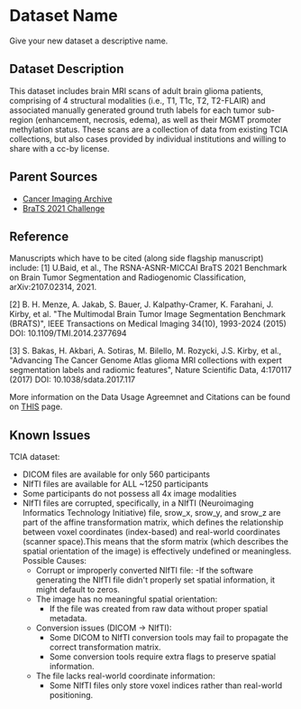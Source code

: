 # Dataset Name

Give your new dataset a descriptive name.

## Dataset Description

This dataset includes brain MRI scans of adult brain glioma patients, comprising of 4 structural modalities (i.e., T1, T1c, T2, T2-FLAIR) and associated manually generated ground truth labels for each tumor sub-region (enhancement, necrosis, edema), as well as their MGMT promoter methylation status. These scans are a collection of data from existing TCIA collections, but also cases provided by individual institutions and willing to share with a cc-by license.

## Parent Sources

- [Cancer Imaging Archive](https://www.cancerimagingarchive.net/analysis-result/rsna-asnr-miccai-brats-2021/)
- [BraTS 2021 Challenge](https://www.synapse.org/Synapse:syn25829067/wiki/610863)

## Reference

Manuscripts which have to be cited (along side flagship manuscript) include:
[1] U.Baid, et al., The RSNA-ASNR-MICCAI BraTS 2021 Benchmark on Brain Tumor Segmentation and Radiogenomic Classification, arXiv:2107.02314, 2021.

[2] B. H. Menze, A. Jakab, S. Bauer, J. Kalpathy-Cramer, K. Farahani, J. Kirby, et al. "The Multimodal Brain Tumor Image Segmentation Benchmark (BRATS)", IEEE Transactions on Medical Imaging 34(10), 1993-2024 (2015) DOI: 10.1109/TMI.2014.2377694

[3] S. Bakas, H. Akbari, A. Sotiras, M. Bilello, M. Rozycki, J.S. Kirby, et al., "Advancing The Cancer Genome Atlas glioma MRI collections with expert segmentation labels and radiomic features", Nature Scientific Data, 4:170117 (2017) DOI: 10.1038/sdata.2017.117

More information on the Data Usage Agreemnet and Citations can be found on [THIS](https://www.synapse.org/Synapse:syn25829067/wiki/626944) page.

## Known Issues

TCIA dataset:
- DICOM files are available for only 560 participants
- NIfTI files are available for ALL ~1250 participants
- Some participants do not possess all 4x image modalities
- NIfTI files are corrupted, specifically, in a NIfTI (Neuroimaging Informatics Technology Initiative) file, srow_x, srow_y, and srow_z are part of the affine transformation matrix, which defines the relationship between voxel coordinates (index-based) and real-world coordinates (scanner space).This means that the sform matrix (which describes the spatial orientation of the image) is effectively undefined or meaningless. Possible Causes:
    - Corrupt or improperly converted NIfTI file:
        -If the software generating the NIfTI file didn't properly set spatial information, it might default to zeros.
    - The image has no meaningful spatial orientation:
        - If the file was created from raw data without proper spatial metadata.
    - Conversion issues (DICOM → NIfTI):
        - Some DICOM to NIfTI conversion tools may fail to propagate the correct transformation matrix.
        - Some conversion tools require extra flags to preserve spatial information.
    - The file lacks real-world coordinate information:
        - Some NIfTI files only store voxel indices rather than real-world positioning.